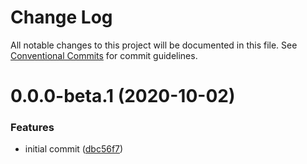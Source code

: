 # Change Log

All notable changes to this project will be documented in this file.
See [Conventional Commits](https://conventionalcommits.org) for commit guidelines.

# 0.0.0-beta.1 (2020-10-02)


### Features

* initial commit ([dbc56f7](https://github.com/Schalltech/honeycomb-marketplace/commit/dbc56f7e3ce965131ae09757407f53cfe9b4d795))
